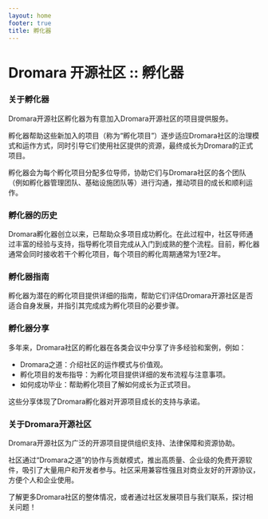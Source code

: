 ```yaml
---
layout: home
footer: true
title: 孵化器
---
```

# Dromara 开源社区 :: 孵化器

### 关于孵化器

Dromara开源社区孵化器为有意加入Dromara开源社区的项目提供服务。

孵化器帮助这些新加入的项目（称为“孵化项目”）逐步适应Dromara社区的治理模式和运作方式，同时引导它们使用社区提供的资源，最终成长为Dromara的正式项目。

孵化器会为每个孵化项目分配多位导师，协助它们与Dromara社区的各个团队（例如孵化器管理团队、基础设施团队等）进行沟通，推动项目的成长和顺利运作。

### 孵化器的历史

Dromara孵化器创立以来，已帮助众多项目成功孵化。在此过程中，社区导师通过丰富的经验与支持，指导孵化项目完成从入门到成熟的整个流程。目前，孵化器通常会同时接收若干个孵化项目，每个项目的孵化周期通常为1至2年。

### 孵化器指南

孵化器为潜在的孵化项目提供详细的指南，帮助它们评估Dromara开源社区是否适合自身发展，并指引其完成成为孵化项目的必要步骤。

### 孵化器分享

多年来，Dromara社区的孵化器在各类会议中分享了许多经验和案例，例如：
* Dromara之道：介绍社区的运作模式与价值观。
* 孵化项目的发布指导：为孵化项目提供详细的发布流程与注意事项。
* 如何成功毕业：帮助孵化项目了解如何成长为正式项目。

这些分享体现了Dromara孵化器对开源项目成长的支持与承诺。

### 关于Dromara开源社区

Dromara开源社区为广泛的开源项目提供组织支持、法律保障和资源协助。

社区通过“Dromara之道”的协作与贡献模式，推出高质量、企业级的免费开源软件，吸引了大量用户和开发者参与。社区采用兼容性强且对商业友好的开源协议，方便个人和企业使用。

了解更多Dromara社区的整体情况，或者通过社区发展项目与我们联系，探讨相关问题！